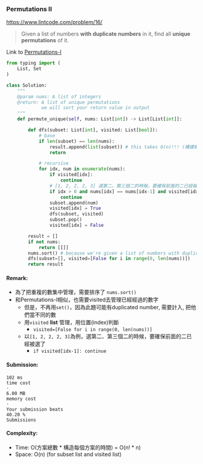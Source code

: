 ### Permutations II
https://www.lintcode.com/problem/16/
>Given a list of numbers **with duplicate numbers** in it, find all **unique permutations** of it.

Link to [Permutations-I](https://github.com/chkao831/Algo_learning_notes/blob/main/DFS/LintCode_15_Permutations.md)

```python
from typing import (
    List, Set
)

class Solution:
    """
    @param nums: A list of integers
    @return: A list of unique permutations
             we will sort your return value in output
    """
    def permute_unique(self, nums: List[int]) -> List[List[int]]:

        def dfs(subset: List[int], visited: List[bool]):
            # base
            if len(subset) == len(nums):
                result.append(list(subset)) # this takes O(n)!!! (構建每個方案deepcopy進去的時間)
                return

            # recursive
            for idx, num in enumerate(nums):
                if visited[idx]:
                    continue
                # [1, 2, 2, 2, 3] 選第二、第三個二的時候，要確保前面的二已經被選了
                if idx > 0 and nums[idx] == nums[idx-1] and visited[idx - 1]:
                    continue
                subset.append(num)
                visited[idx] = True
                dfs(subset, visited)
                subset.pop()
                visited[idx] = False

        result = []
        if not nums:
            return [[]]
        nums.sort() # because we're given a list of numbers with duplicate numbers in it
        dfs(subset=[], visited=[False for i in range(0, len(nums))])
        return result

```
#### Remark:
- 為了把重複的數集中管理，需要排序了 `nums.sort()`
- 和Permutations-I相似，也需要visited去管理已經經過的數字
  - 但是，不再用`set()`，因為此題可能有duplicated number, 需要計入, 把他們當不同的數
  - 用`visited` **list** 管理，用位置(index)判斷
    - `visited=[False for i in range(0, len(nums))]`
  - 以`[1, 2, 2, 2, 3]`為例，選第二、第三個二的時候，要確保前面的二已經被選了
    - `if visited[idx-1]: continue` 
#### Submission:
```
102 ms
time cost
·
6.00 MB
memory cost
·
Your submission beats
40.20 %
Submissions
```
#### Complexity:
- Time: O(方案總數 * 構造每個方案的時間) = O(n! * n)
- Space: O(n) (for subset list and visited list)
